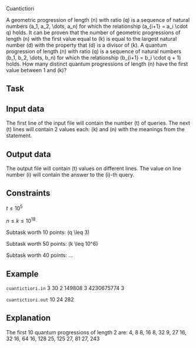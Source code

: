 Cuantictiori

A geometric progression of length \(n\) with ratio \(q\) is a sequence of natural numbers \(a_1, a_2, \dots, a_n\) for which the relationship \(a_{i+1} = a_i \cdot q\) holds. It can be proven that the number of geometric progressions of length \(n\) with the first value equal to \(k\) is equal to the largest natural number \(d\) with the property that \(d\) is a divisor of \(k\). A quantum progression of length \(n\) with ratio \(q\) is a sequence of natural numbers \(b_1, b_2, \dots, b_n\) for which the relationship \(b_{i+1} = b_i \cdot q + 1\) holds. How many distinct quantum progressions of length \(n\) have the first value between 1 and \(k\)?

## Task

## Input data

The first line of the input file will contain the number \(t\) of queries. The next \(t\) lines will contain 2 values each: \(k\) and \(n\) with the meanings from the statement.

## Output data

The output file will contain \(t\) values on different lines. The value on line number \(i\) will contain the answer to the \(i\)-th query.

## Constraints

$t \leq 10^5$ 

$n \leq k \leq 10^{18}$ 

Subtask worth 10 points: \(q \leq 3\)

Subtask worth 50 points: \(k \leq 10^6\)

Subtask worth 40 points: $\dots$

## Example

`cuantictiori.in`
3
30 2
149808 3
4230675774 3

`cuantictiori.out`
10
24
282

## Explanation

The first 10 quantum progressions of length 2 are: 
4, 8 
8, 16 
8, 32 
9, 27 
16, 32 
16, 64 
16, 128 
25, 125 
27, 81 
27, 243